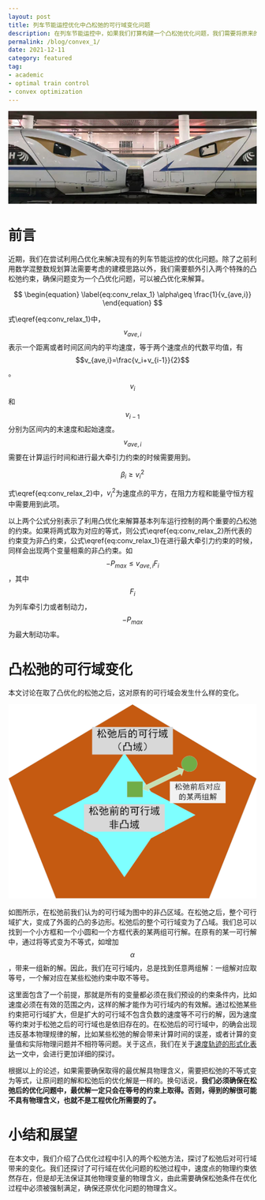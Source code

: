```yaml
---
layout: post
title: 列车节能运控优化中凸松弛的可行域变化问题
description: 在列车节能运控中，如果我们打算构建一个凸松弛优化问题，我们需要将原来的非图的约束进行松弛，将原有的可行域松弛为凸优化的可行域。这个过程我们称之为凸松弛。如果能够确保凸松弛之后，最优解能够和原问题保持一致，我们则可以用凸优化的方法对松弛的问题进行解算，大大提高计算效率，并确保解的质量。
permalink: /blog/convex_1/
date: 2021-12-11
category: featured
tag:
- academic
- optimal train control
- convex optimization
---
```


![High Speed Trains](/images/blog/HSR_1_comp.png "High Speed Trains")

# 前言
近期，我们在尝试利用凸优化来解决现有的列车节能运控的优化问题。除了之前利用数学混整数规划算法需要考虑的建模思路以外，我们需要额外引入两个特殊的凸松弛约束，确保问题变为一个凸优化问题，可以被凸优化来解算。

$$
\begin{equation}
\label{eq:conv_relax_1}
\alpha\geq \frac{1}{v_{ave,i}}
\end{equation}
$$

式\eqref{eq:conv_relax_1}中，$$v_{ave,i}$$表示一个距离或者时间区间内的平均速度，等于两个速度点的代数平均值，有$$v_{ave,i}=\frac{v_i+v_{i-1}}{2}$$。$$v_i$$和$$v_{i-1}$$分别为区间内的末速度和起始速度。$$v_{ave,i}$$需要在计算运行时间和进行最大牵引力约束的时候需要用到。

$$
\begin{equation}
\label{eq:conv_relax_2}
\beta_i\geq v_i^2
\end{equation}
$$

式\eqref{eq:conv_relax_2}中，$v_i^2$为速度点的平方，在阻力方程和能量守恒方程中需要用到此项。

以上两个公式分别表示了利用凸优化来解算基本列车运行控制的两个重要的凸松弛的约束。如果将两式取为对应的等式，则公式\eqref{eq:conv_relax_2}所代表的约束变为非凸约束，公式\eqref{eq:conv_relax_1}在进行最大牵引力约束的时候，同样会出现两个变量相乘的非凸约束。如$$-P_{max}\leq v_{ave,i} F_i$$，其中$$F_i$$为列车牵引力或者制动力，$$-P_{max}$$为最大制动功率。

# 凸松弛的可行域变化
本文讨论在取了凸优化的松弛之后，这对原有的可行域会发生什么样的变化。

![Feasible Domain Change in Convex Relaxation](/images/blog/convex_relax_domain.png "Feasible Domain Change in Convex Relaxation")

如图所示，在松弛前我们认为的可行域为图中的非凸区域。在松弛之后，整个可行域扩大，变成了外面的凸的多边形。松弛后的整个可行域变为了凸域。我们总可以找到一个小方框和一个小圆和一个方框代表的某两组可行解。在原有的某一可行解中，通过将等式变为不等式，如增加$$\alpha$$，带来一组新的解。因此，我们在可行域内，总是找到任意两组解：一组解对应取等号，一个解对应在某些松弛约束中取不等号。

这里面包含了一个前提，那就是所有的变量都必须在我们预设的约束条件内，比如速度必须在有效的范围之内，这样的解才能作为可行域内的有效解。通过松弛某些约束把可行域扩大，但是扩大的可行域不包含负数的速度等不可行的解，因为速度等约束对于松弛之后的可行域也是依旧存在的。在松弛后的可行域中，的确会出现违反基本物理规律的解，比如某些松弛的解会带来计算时间的误差，或者计算的变量值和实际物理问题并不相符等问题。关于这点，我们在关于[速度轨迹的形式化表达](https://lushaofeng.github.io/blog/convex_1)一文中，会进行更加详细的探讨。

根据以上的论述，如果需要确保取得的最优解具物理含义，需要把松弛的不等式变为等式，让原问题的解和松弛后的优化解是一样的。换句话说，**我们必须确保在松弛后的优化问题中，最优解一定只会在等号的约束上取得。否则，得到的解很可能不具有物理含义，也就不是工程优化所需要的了。**

# 小结和展望
在本文中，我们介绍了凸优化过程中引入的两个松弛方法，探讨了松弛后对可行域带来的变化。我们还探讨了可行域在优化问题的松弛过程中，速度点的物理约束依然存在，但是却无法保证其他物理变量的物理含义，由此需要确保松弛条件在优化过程中必须被强制满足，确保还原优化问题的物理含义。

